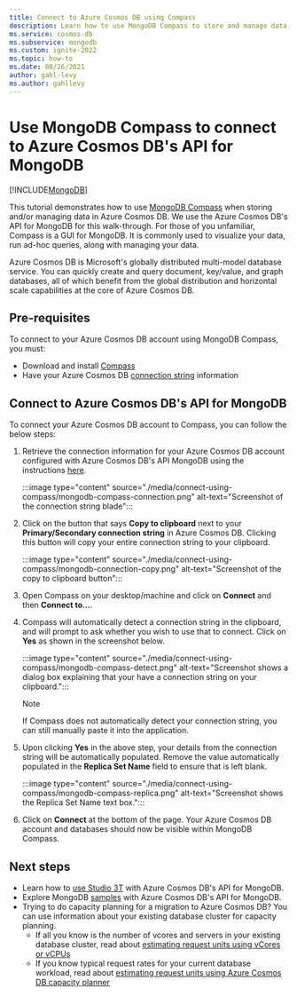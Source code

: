```yaml
---
title: Connect to Azure Cosmos DB using Compass
description: Learn how to use MongoDB Compass to store and manage data in Azure Cosmos DB.
ms.service: cosmos-db
ms.subservice: mongodb
ms.custom: ignite-2022
ms.topic: how-to
ms.date: 08/26/2021
author: gahl-levy
ms.author: gahllevy
---
```


# Use MongoDB Compass to connect to Azure Cosmos DB's API for MongoDB
[!INCLUDE[MongoDB](../includes/appliesto-mongodb.md)]

This tutorial demonstrates how to use [MongoDB Compass](https://www.mongodb.com/products/compass) when storing and/or managing data in Azure Cosmos DB. We use the Azure Cosmos DB's API for MongoDB for this walk-through. For those of you unfamiliar, Compass is a GUI for MongoDB. It is commonly used to visualize your data, run ad-hoc queries, along with managing your data.

Azure Cosmos DB is Microsoft's globally distributed multi-model database service. You can quickly create and query document, key/value, and graph databases, all of which benefit from the global distribution and horizontal scale capabilities at the core of Azure Cosmos DB.

## Pre-requisites

To connect to your Azure Cosmos DB account using MongoDB Compass, you must:

* Download and install [Compass](https://www.mongodb.com/products/compass)
* Have your Azure Cosmos DB [connection string](connect-account.md) information

## Connect to Azure Cosmos DB's API for MongoDB

To connect your Azure Cosmos DB account to Compass, you can follow the below steps:

1. Retrieve the connection information for your Azure Cosmos DB account configured with Azure Cosmos DB's API MongoDB using the instructions [here](connect-account.md).

    :::image type="content" source="./media/connect-using-compass/mongodb-compass-connection.png" alt-text="Screenshot of the connection string blade":::

2. Click on the button that says **Copy to clipboard** next to your **Primary/Secondary connection string** in Azure Cosmos DB. Clicking this button will copy your entire connection string to your clipboard.

    :::image type="content" source="./media/connect-using-compass/mongodb-connection-copy.png" alt-text="Screenshot of the copy to clipboard button":::

3. Open Compass on your desktop/machine and click on **Connect** and then **Connect to...**.

4. Compass will automatically detect a connection string in the clipboard, and will prompt to ask whether you wish to use that to connect. Click on **Yes** as shown in the screenshot below.

    :::image type="content" source="./media/connect-using-compass/mongodb-compass-detect.png" alt-text="Screenshot shows a dialog box explaining that your have a connection string on your clipboard.":::

    > [!NOTE]
    > If Compass does not automatically detect your connection string, you can still manually paste it into the application.

5. Upon clicking **Yes** in the above step, your details from the connection string will be automatically populated. Remove the value automatically populated in the **Replica Set Name** field to ensure that is left blank.

    :::image type="content" source="./media/connect-using-compass/mongodb-compass-replica.png" alt-text="Screenshot shows the Replica Set Name text box.":::

6. Click on **Connect** at the bottom of the page. Your Azure Cosmos DB account and databases should now be visible within MongoDB Compass.

## Next steps

- Learn how to [use Studio 3T](connect-using-mongochef.md) with Azure Cosmos DB's API for MongoDB.
- Explore MongoDB [samples](nodejs-console-app.md) with Azure Cosmos DB's API for MongoDB.
- Trying to do capacity planning for a migration to Azure Cosmos DB? You can use information about your existing database cluster for capacity planning.
    - If all you know is the number of vcores and servers in your existing database cluster, read about [estimating request units using vCores or vCPUs](../convert-vcore-to-request-unit.md) 
    - If you know typical request rates for your current database workload, read about [estimating request units using Azure Cosmos DB capacity planner](estimate-ru-capacity-planner.md)
